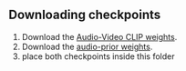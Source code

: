 ## Downloading checkpoints
1. Download the [Audio-Video CLIP weights](https://drive.google.com/file/d/14rUy8Szmu7frOgJsZMTv-D8Ajn_oLb4y/view?usp=sharing).
2. Download the [audio-prior weights](https://drive.google.com/file/d/1fTQbOvUvisgJSZlvsN_KqIzoSy0j_HxC/view?usp=sharing).
3. place both checkpoints inside this folder
